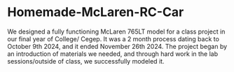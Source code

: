 # Homemade-McLaren-RC-Car
We designed a fully functioning McLaren 765LT model for a class project in our final year of College/ Cegep. It was a 2 month process dating back to October 9th 2024, and it ended November 26th 2024. The project began by an introduction of materials we needed, and through hard work in the lab sessions/outside of class, we successfully modeled it.
